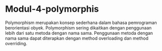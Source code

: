 # Modul-4-polymorphis
Polymorphism merupakan konsep sederhana dalam bahasa pemrograman berorientasi obyek.
Polymorphism sering dikaitkan dengan penggunaan lebih dari satu metoda dengan nama sama. Penggunaan metoda dengan nama sama dapat diterapkan dengan method overloading dan method overriding. 
